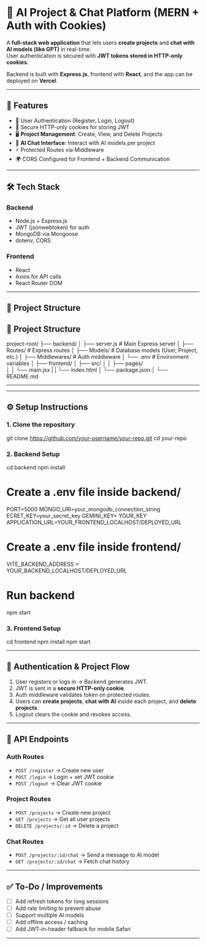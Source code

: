 # 🚀 AI Project & Chat Platform (MERN + Auth with Cookies)

A **full-stack web application** that lets users **create projects** and **chat with AI models (like GPT)** in real-time.  
User authentication is secured with **JWT tokens stored in HTTP-only cookies**.  

Backend is built with **Express.js**, frontend with **React**, and the app can be deployed on **Vercel**.

---

## 📌 Features
- 🔐 User Authentication (Register, Login, Logout)
- 🍪 Secure HTTP-only cookies for storing JWT
- 🖥️ **Project Management**: Create, View, and Delete Projects
- 🤖 **AI Chat Interface**: Interact with AI models per project
- ⚡ Protected Routes via Middleware
- 🌍 CORS Configured for Frontend + Backend Communication

---

## 🛠️ Tech Stack
### Backend
- Node.js + Express.js
- JWT (jsonwebtoken) for auth
- MongoDB via Mongoose
- dotenv, CORS

### Frontend
- React
- Axios for API calls
- React Router DOM

---

## 📂 Project Structure


## 📂 Project Structure
project-root/
├── backend/
│   ├── server.js        # Main Express server
│   ├── Routes/          # Express routes
│   ├── Models/          # Database models (User, Project, etc.)
│   ├── Middlewares/     # Auth middleware
│   └── .env             # Environment variables
│
├── frontend/
│   ├── src/
│   │   ├── pages/       
│   │   └── main.jsx
|   |   └── index.html
│   └── package.json
│
└── README.md

---


---

## ⚙️ Setup Instructions

### 1. Clone the repository
git clone https://github.com/your-username/your-repo.git
cd your-repo

### 2. Backend Setup
cd backend
npm install

# Create a .env file inside backend/
PORT=5000
MONGO_URI=your_mongodb_connection_string
ECRET_KEY=your_secret_key
GEMINI_KEY= YOUR_KEY
APPLICATION_URL=YOUR_FRONTEND_LOCALHOST/DEPLOYED_URL

# Create a .env file inside frontend/

VITE_BACKEND_ADDRESS = YOUR_BACKEND_LOCALHOST/DEPLOYED_URL

# Run backend
npm start

### 3. Frontend Setup
cd frontend
npm install
npm start

---

## 🔑 Authentication & Project Flow
1. User registers or logs in → Backend generates JWT.
2. JWT is sent in a **secure HTTP-only cookie**.
3. Auth middleware validates token on protected routes.
4. Users can **create projects**, **chat with AI** inside each project, and **delete projects**.
5. Logout clears the cookie and revokes access.

---

## 🚀 API Endpoints

### Auth Routes
- `POST /register` → Create new user  
- `POST /login` → Login + set JWT cookie  
- `POST /logout` → Clear JWT cookie  

### Project Routes
- `POST /projects` → Create new project  
- `GET /projects` → Get all user projects  
- `DELETE /projects/:id` → Delete a project  

### Chat Routes
- `POST /projects/:id/chat` → Send a message to AI model  
- `GET /projects/:id/chat` → Fetch chat history  

---

## ✅ To-Do / Improvements
- [ ] Add refresh tokens for long sessions  
- [ ] Add rate limiting to prevent abuse  
- [ ] Support multiple AI models  
- [ ] Add offline access / caching  
- [ ] Add JWT-in-header fallback for mobile Safari  

---

